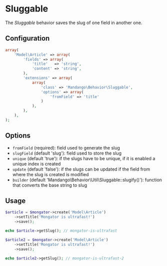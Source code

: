 Sluggable
=========

The *Sluggable* behavior saves the slug of one field in another one.

Configuration
-------------

```php
array(
    'Model\Article' => array(
        'fields' => array(
            'title'   => 'string',
            'content' => 'string',
        ),
        'extensions' => array(
            array(
                'class' => 'Mandango\Behavior\Sluggable', 
                'options' => array(
                    'fromField' => 'title'
                )
            ),
        ),
    ),
);
```

Options
-------

* ```fromField``` (required): field used to generate the slug 
* ```slugField``` (default 'slug'): field used to store the slug 
* ```unique``` (default 'true'): if the slugs have to be unique, if it is enabled a unique index is created
* ```update``` (default 'false'): if the slugs can be updated if the field from where the slug is created is modified
* ```builder``` (default 'Mandango\Behavior\Util\Sluggable::slugify()'): function that converts the base string to slug


Usage
-----

```php
$article = $mongator->create('Model\Article')
    ->setTitle('Mongator is ultrafast!')
    ->save();

echo $article->getSlug(); // mongator-is-ultrafast

$article2 = $mongator->create('Model\Article')
    ->setTitle('Mongator is ultrafast!')
    ->save();

echo $article2->getSlug(); // mongator-is-ultrafast-2
```